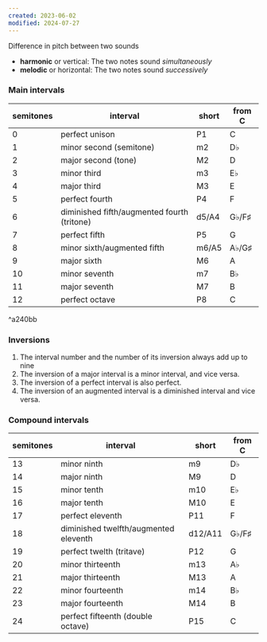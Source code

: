 ```yaml
---
created: 2023-06-02
modified: 2024-07-27
---
```

Difference in pitch between two sounds

- **harmonic** or vertical: The two notes sound *simultaneously*
- **melodic** or horizontal: The two notes sound *successively*

### Main intervals

| semitones | interval                                    | short | from C |
| --------- | ------------------------------------------- | ----- | ------ |
| 0         | perfect unison                              | P1    | C      |
| 1         | minor second (semitone)                     | m2    | D♭     |
| 2         | major second (tone)                         | M2    | D      |
| 3         | minor third                                 | m3    | E♭     |
| 4         | major third                                 | M3    | E      |
| 5         | perfect fourth                              | P4    | F      |
| 6         | diminished fifth/augmented fourth (tritone) | d5/A4 | G♭/F♯  |
| 7         | perfect fifth                               | P5    | G      |
| 8         | minor sixth/augmented fifth                 | m6/A5 | A♭/G♯  |
| 9         | major sixth                                 | M6    | A      |
| 10        | minor seventh                               | m7    | B♭     |
| 11        | major seventh                               | M7    | B      |
| 12        | perfect octave                              | P8    | C      |

^a240bb

### Inversions

1. The interval number and the number of its inversion always add up to nine
2. The inversion of a major interval is a minor interval, and vice versa.
3. The inversion of a perfect interval is also perfect.
4. The inversion of an augmented interval is a diminished interval and vice versa.

### Compound intervals

|semitones|interval|short|from C|
|-|-|-|-|
|13|minor ninth|m9|D♭|
|14|major ninth|M9|D|
|15|minor tenth|m10|E♭|
|16|major tenth|M10|E|
|17|perfect eleventh|P11|F|
|18|diminished twelfth/augmented eleventh|d12/A11|G♭/F♯|
|19|perfect twelth (tritave)|P12|G|
|20|minor thirteenth|m13|A♭|
|21|major thirteenth|M13|A|
|22|minor fourteenth|m14|B♭|
|23|major fourteenth|M14|B|
|24|perfect fifteenth (double octave)|P15|C|


